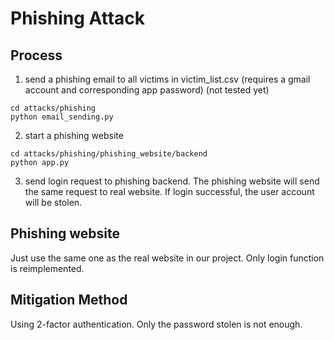 # Phishing Attack
## Process
1. send a phishing email to all victims in victim_list.csv (requires a gmail account and corresponding app password) (not tested yet)
```
cd attacks/phishing
python email_sending.py
```
2. start a phishing website
```
cd attacks/phishing/phishing_website/backend
python app.py
```
3. send login request to phishing backend. The phishing website will send the same request to real website. If login successful, the user account will be stolen.

## Phishing website
Just use the same one as the real website in our project. Only login function is reimplemented.

## Mitigation Method
Using 2-factor authentication. Only the password stolen is not enough.
